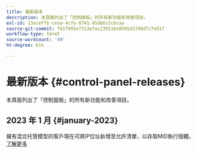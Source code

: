 ```yaml
---
title: 最新版本
description: 本頁面列出了「控制面板」的所有新功能和改善項目。
exl-id: 13aceffb-ceaa-4cfe-8741-95d66c5c6caa
source-git-commit: f617995e7313e7ac239116e0595d1746dfc7e51f
workflow-type: tm+mt
source-wordcount: '49'
ht-degree: 61%

---
```


# 最新版本 {#control-panel-releases}

本頁面列出了「控制面板」的所有新功能和改善項目。

## 2023 年 1 月 {#january-2023}

擁有混合托管模型的客戶現在可將IP位址新增至允許清單，以存取MID執行個體。 [了解更多](../instances-settings/using/ip-allow-listing-instance-access.md)

